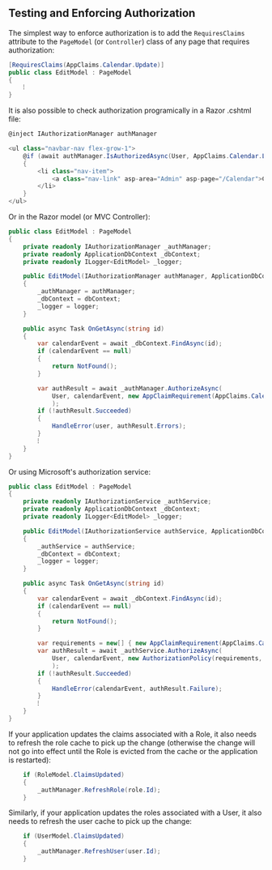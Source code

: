 ﻿## Testing and Enforcing Authorization

The simplest way to enforce authorization is to add the `RequiresClaims` attribute to the `PageModel` 
(or `Controller`) class of any page that requires authorization:

```csharp
[RequiresClaims(AppClaims.Calendar.Update)]
public class EditModel : PageModel
{
    ⁝
}
```

It is also possible to check authorization programically in a Razor .cshtml file:

```csharp
@inject IAuthorizationManager authManager

<ul class="navbar-nav flex-grow-1">
    @if (await authManager.IsAuthorizedAsync(User, AppClaims.Calendar.List))
    {
        <li class="nav-item">
            <a class="nav-link" asp-area="Admin" asp-page="/Calendar">Calendar Management</a>
        </li>
    }
</ul>
```

Or in the Razor model (or MVC Controller):

```csharp
public class EditModel : PageModel
{
    private readonly IAuthorizationManager _authManager;
    private readonly ApplicationDbContext _dbContext;
    private readonly ILogger<EditModel> _logger;

    public EditModel(IAuthorizationManager authManager, ApplicationDbContext dbContext, ILogger<EditModel> logger)
    {
        _authManager = authManager;
        _dbContext = dbContext;
        _logger = logger;
    }

    public async Task OnGetAsync(string id)
    {
        var calendarEvent = await _dbContext.FindAsync(id);
        if (calendarEvent == null)
        {
            return NotFound();
        }

        var authResult = await _authManager.AuthorizeAsync(
            User, calendarEvent, new AppClaimRequirement(AppClaims.Calendar.Update)
            );
        if (!authResult.Succeeded)
        {
            HandleError(user, authResult.Errors);
        }
        ⁝
    }
}
```

Or using Microsoft's authorization service:

```csharp
public class EditModel : PageModel
{
    private readonly IAuthorizationService _authService;
    private readonly ApplicationDbContext _dbContext;
    private readonly ILogger<EditModel> _logger;

    public EditModel(IAuthorizationService authService, ApplicationDbContext dbContext, ILogger<EditModel> logger)
    {
        _authService = authService;
        _dbContext = dbContext;
        _logger = logger;
    }

    public async Task OnGetAsync(string id)
    {
        var calendarEvent = await _dbContext.FindAsync(id);
        if (calendarEvent == null)
        {
            return NotFound();
        }

        var requirements = new[] { new AppClaimRequirement(AppClaims.Calendar.Update) } ;
        var authResult = await _authService.AuthorizeAsync(
            User, calendarEvent, new AuthorizationPolicy(requirements, Array.Empty<string>())
            );
        if (!authResult.Succeeded)
        {
            HandleError(calendarEvent, authResult.Failure);
        }
        ⁝
    }
}
```

If your application updates the claims associated with a Role, it also needs to refresh the role cache to pick up 
the change (otherwise the change will not go into effect until the Role is evicted from the cache or the application 
is restarted):

```csharp
    if (RoleModel.ClaimsUpdated)
    {
        _authManager.RefreshRole(role.Id);
    }
```

Similarly, if your application updates the roles associated with a User, it also needs to refresh the user 
cache to pick up the change:

```csharp
    if (UserModel.ClaimsUpdated)
    {
        _authManager.RefreshUser(user.Id);
    }
```
